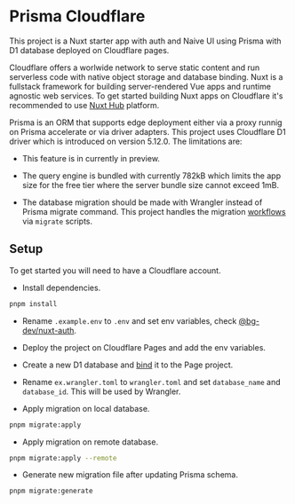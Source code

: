 # Prisma Cloudflare

This project is a Nuxt starter app with auth and Naive UI using Prisma with D1 database deployed on Cloudflare pages.

Cloudflare offers a worlwide network to serve static content and run serverless code with native object storage and database binding.
Nuxt is a fullstack framework for building server-rendered Vue apps and runtime agnostic web services.
To get started building Nuxt apps on Cloudflare it's recommended to use [Nuxt Hub](https://hub.nuxt.com) platform.

Prisma is an ORM that supports edge deployment either via a proxy runnig on Prisma accelerate or via driver adapters. This project uses Cloudflare D1 driver which is introduced on version 5.12.0. The limitations are:

- This feature is in currently in preview.

- The query engine is bundled with currently 782kB which limits the app size for the free tier where the server bundle size cannot exceed 1mB.

- The database migration should be made with Wrangler instead of Prisma migrate command. This project handles the migration [workflows](https://www.prisma.io/docs/orm/overview/databases/cloudflare-d1#migration-workflows) via `migrate` scripts.

## Setup

To get started you will need to have a Cloudflare account.

- Install dependencies.

```bash
pnpm install
```

- Rename `.example.env` to `.env` and set env variables, check [@bg-dev/nuxt-auth](https://nuxt-auth.bg.tn).

- Deploy the project on Cloudflare Pages and add the env variables.

- Create a new D1 database and [bind](https://developers.cloudflare.com/pages/functions/bindings/#d1-databases) it to the Page project.

- Rename `ex.wrangler.toml` to `wrangler.toml` and set `database_name` and `database_id`. This will be used by Wrangler.

- Apply migration on local database.

```bash
pnpm migrate:apply
```

- Apply migration on remote database.

```bash
pnpm migrate:apply --remote
```

- Generate new migration file after updating Prisma schema.

```bash
pnpm migrate:generate
```
